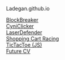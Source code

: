 <html lang="en-us">
  <head>
    <meta charset="utf-8">
    <meta http-equiv="Content-Type" content="text/html; charset=utf-8">

  </head>
  <body>
	<p> Ladegan.github.io</p>
	<a href="https://ladegan.github.io/BlockBreaker" > BlockBreaker </a> <br />
	<a href="https://ladegan.github.io/CyniClicker" > CyniClicker </a> <br />
	<a href="https://ladegan.github.io/LaserDefender" > LaserDefender </a> <br />
	<a href="https://ladegan.github.io/SCR" > Shopping Cart Racing </a> <br />
	<a href="https://ladegan.github.io/ticTacToe" > TicTacToe (JS) </a> <br />
	<a href="https://ladegan.github.io/Web/GitHubPages/" > Future CV </a> <br />
  </body>
</html>
